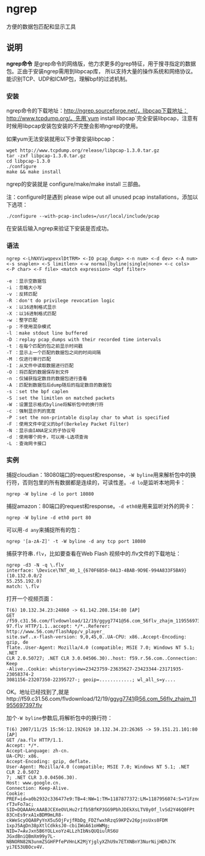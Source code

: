 ngrep
===

方便的数据包匹配和显示工具

## 说明

**ngrep命令** 是grep命令的网络版，他力求更多的grep特征，用于搜寻指定的数据包。正由于安装ngrep需用到libpcap库， 所以支持大量的操作系统和网络协议。能识别TCP、UDP和ICMP包，理解bpf的过滤机制。

### 安装  

ngrep命令的下载地址：http://ngrep.sourceforge.net/，libpcap下载地址：http://www.tcpdump.org/。先用`yum install libpcap`完全安装libpcap，注意有时候用libpcap安装包安装的不完整会影响ngrep的使用。

如果yum无法安装就用以下步骤安装libpcap：

```
wget http://www.tcpdump.org/release/libpcap-1.3.0.tar.gz
tar -zxf libpcap-1.3.0.tar.gz
cd libpcap-1.3.0
./configure
make && make install
```

ngrep的安装就是 configure/make/make install 三部曲。

注：configure时是遇到 please wipe out all unused pcap installations，添加以下选项：

```
./configure --with-pcap-includes=/usr/local/include/pcap
```

在安装后输入ngrep来验证下安装是否成功。

### 语法  

```
ngrep <-LhNXViwqpevxlDtTRM> <-IO pcap_dump> <-n num> <-d dev> <-A num>
<-s snaplen> <-S limitlen> <-w normal|byline|single|none> <-c cols>
<-P char> <-F file> <match expression> <bpf filter>
```

  

```
-e ：显示空数据包
-i ：忽略大小写
-v ：反转匹配
-R ：don't do privilege revocation logic
-x ：以16进制格式显示
-X ：以16进制格式匹配
-w ：整字匹配
-p ：不使用混杂模式
-l ：make stdout line buffered
-D ：replay pcap_dumps with their recorded time intervals
-t ：在每个匹配的包之前显示时间戳
-T ：显示上一个匹配的数据包之间的时间间隔
-M ：仅进行单行匹配
-I ：从文件中读取数据进行匹配
-O ：将匹配的数据保存到文件
-n ：仅捕获指定数目的数据包进行查看
-A ：匹配到数据包后dump随后的指定数目的数据包
-s ：set the bpf caplen
-S ：set the limitlen on matched packets
-W ：设置显示格式byline将解析包中的换行符
-c ：强制显示列的宽度
-P ：set the non-printable display char to what is specified
-F ：使用文件中定义的bpf(Berkeley Packet Filter)
-N ：显示由IANA定义的子协议号
-d ：使用哪个网卡，可以用-L选项查询
-L ：查询网卡接口
```

### 实例  

捕捉cloudian：18080端口的request和response，`-W byline`用来解析包中的换行符，否则包里的所有数据都是连续的，可读性差。`-d lo`是监听本地网卡：

```
ngrep -W byline -d lo port 18080
```

捕捉amazon：80端口的request和response。`-d eth0是`用来监听对外的网卡：

```
ngrep -W byline -d eth0 port 80
```

可以用`-d any`来捕捉所有的包：

```
ngrep '[a-zA-Z]' -t -W byline -d any tcp port 18080
```

捕获字符串`.flv`，比如要查看在Web Flash 视频中的.flv文件的下载地址：

```
ngrep -d3 -N -q \.flv
interface: \Device\TNT_40_1_{670F6B50-0A13-4BAB-9D9E-994A833F5BA9} (10.132.0.0/2
55.255.192.0)
match: \.flv
```

打开一个视频页面：

```
T(6) 10.132.34.23:24860 -> 61.142.208.154:80 [AP]
GET /f59.c31.56.com/flvdownload/12/19/ggyg7741@56.com_56flv_zhajm_119556973
97.flv HTTP/1.1..accept: */*..Referer: http://www.56.com/flashApp/v_player_
site.swf..x-flash-version: 9,0,45,0..UA-CPU: x86..Accept-Encoding: gzip, de
flate..User-Agent: Mozilla/4.0 (compatible; MSIE 7.0; Windows NT 5.1; .NET
CLR 2.0.50727; .NET CLR 3.0.04506.30)..host: f59.r.56.com..Connection: Keep
-Alive..Cookie: whistoryview=23423759-23635627-23423344-23171935-23058374-2
3081156-23207350-22395727-; geoip=............; wl_all_s=y....
```

OK。地址已经找到了,就是http://f59.c31.56.com/flvdownload/12/19/ggyg7741@56.com_56flv_zhajm_11955697397.flv

加个`-W byline`参数后,将解析包中的换行符：

```
T(6) 2007/11/25 15:56:12.192619 10.132.34.23:26365 -> 59.151.21.101:80 [AP]
GET /aa.flv HTTP/1.1.
Accept: */*.
Accept-Language: zh-cn.
UA-CPU: x86.
Accept-Encoding: gzip, deflate.
User-Agent: Mozilla/4.0 (compatible; MSIE 7.0; Windows NT 5.1; .NET CLR 2.0.5072
7; .NET CLR 3.0.04506.30).
Host: www.google.cn.
Connection: Keep-Alive.
Cookie: PREF=id=a0b2932c336477e9:TB=4:NW=1:TM=1187877372:LM=1187956074:S=Y1Fzndp
rT3vFo7ac; SID=DQAAAHcAAABJCEXeOVLHu2rIfb5BfKP3GG9PbhJDEkXsLTV8y0f_lvSd2Y46Q0FPt
83CnEs9rxA1xBDM9mLR8-ckWeScyOQA8PyYnX5u5OjFvjfRbDg_FDZfwxhRzqS9KPZv26pjnsUxs0FDM
1xpJ5AgDn38pXtlCdkksJ0-cbiIWoA61oHWMg; NID=7=AvJxn5B6YOLLxoYz4LLzhIbNsQUQiulRS6U
JGxdBniQBmXm99y7L-NBNORN82N3unmZSGHFPfePVHnLK2MjYjglyXZhU9x7ETXNBnY3NurNijHDhJ7K
yi7E53UBOcv4V.
```


